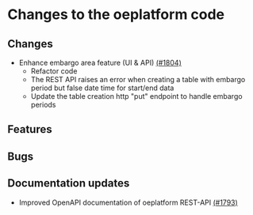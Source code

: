 # Changes to the oeplatform code

## Changes

- Enhance embargo area feature (UI & API) [(#1804)](https://github.com/OpenEnergyPlatform/oeplatform/pull/1804)
  - Refactor code
  - The REST API raises an error when creating a table with embargo period but false date time for start/end data
  - Update the table creation http "put" endpoint to handle embargo periods

## Features

## Bugs

## Documentation updates

- Improved OpenAPI documentation of oeplatform REST-API [(#1793)](https://github.com/OpenEnergyPlatform/oeplatform/pull/1793)
